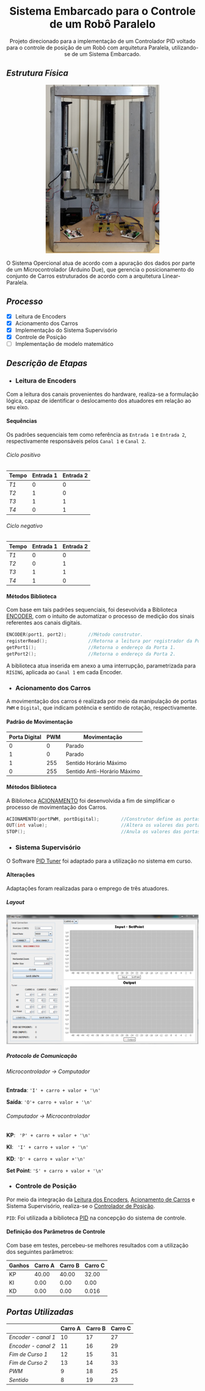 <h1 align='center'>Sistema Embarcado para o Controle de um Robô Paralelo</h1>
<p align='center'>Projeto direcionado para a implementação de um Controlador PID voltado para o controle de posição de um Robô com arquitetura Paralela, utilizando-se de um Sistema Embarcado.</p>

## *Estrutura Física*

<p align='center'> <img src="./imagens/robo-imagem.png" alt='foto robô'/> </p>

O Sistema Opercional atua de acordo com a apuração dos dados por parte de um Microcontrolador (Arduino Due), que gerencia o posicionamento do conjunto de Carros estruturados de acordo com a arquitetura Linear-Paralela.
## *Processo*

- [x] Leitura de Encoders
- [x] Acionamento dos Carros
- [x] Implementação do Sistema Supervisório
- [x] Controle de Posição
- [ ] Implementação de modelo matemático

## *Descrição de Etapas*
- ### Leitura de Encoders
Com a leitura dos canais provenientes do hardware, realiza-se a formulação lógica, capaz de identificar o deslocamento dos atuadores em relação ao seu eixo.
#### Sequências
Os padrões sequenciais tem como referência as `Entrada 1` e `Entrada 2`, respectivamente responsáveis pelos `Canal 1` e `Canal 2`.

###### Ciclo positivo 
| Tempo | Entrada 1 | Entrada 2 |
|-------|-----------|-----------|
|*T1*|0|0|
|*T2*|1|0|
|*T3*|1|1|
|*T4*|0|1|

###### Ciclo negativo
| Tempo | Entrada 1 | Entrada 2 |
|-------|-----------|-----------|
|*T1*|0|0|
|*T2*|0|1|
|*T3*|1|1|
|*T4*|1|0|

#### Métodos Biblioteca
Com base em tais padrões sequenciais, foi desevolvida a Biblioteca <a href='./BIBLIOTECAS/ENCODER'>ENCODER</a>, com o intuito de automatizar o processo de medição dos sinais referentes aos canais digitais.

```c++
ENCODER(port1, port2);        //Método construtor.
registerRead();               //Retorna a leitura por registrador da Porta 2.
getPort1();                   //Retorna o endereço da Porta 1.
getPort2();                   //Retorna o endereço da Porta 2.
```
A biblioteca atua inserida em anexo a uma interrupção, parametrizada para `RISING`, aplicada ao `Canal 1` em cada Encoder.

- ### Acionamento dos Carros

A movimentação dos carros é realizada por meio da manipulação de portas `PWM` e `Digital`, que indicam potência e sentido de rotação, respectivamente.
#### Padrão de Movimentação
| Porta Digital | PWM | Movimentação |
|-------|-----------|-----------|
| 0 | 0 | Parado |
| 1 | 0 | Parado |
| 1 | 255 | Sentido Horário Máximo |
| 0 | 255 | Sentido Anti-Horário Máximo |

#### Métodos Biblioteca
A Biblioteca <a href="./BIBLIOTECAS/ACIONAMENTO">ACIONAMENTO</a> foi desenvolvida a fim de simplificar o processo de movimentação dos Carros.
  
```c++
ACIONAMENTO(portPWM, portDigital);        //Construtor define as portas como saída
OUT(int value);                           //Altera os valores das portas de saída de acordo com "value".
STOP();                                   //Anula os valores das portas de saída.
```

- ### Sistema Supervisório
O Software <a href="https://github.com/AsafeSilva/PID-Tuner-Controller/tree/master/PIDTuner">PID Tuner</a> foi adaptado para a utilização no sistema em curso.

#### Alterações
Adaptações foram realizadas para o emprego de três atuadores.
##### Layout

<p align='center'> <img src="./imagens/ihm.png" alt='Interface Homem-Máquina'/> </p>

##### Protocolo de Comunicação
###### Microcontrolador -> Computador
**Entrada**: `'I' + carro + valor + '\n'`

**Saída**: `'O'+ carro + valor + '\n'`

###### Computador -> Microcontrolador
**KP**: ` 'P' + carro + valor + '\n'`

**KI**: ` 'I' + carro + valor + '\n'`

**KD**: `'D' + carro + valor +'\n'`

**Set Point**: `'S' + carro + valor + '\n'`


- ### Controle de Posição

Por meio da integração da <a href='./Leitura_de_encoders/Leitura_de_encoders.ino'>Leitura dos Encoders</a>, <a href='./Acionamento_carro/Acionamento_carro.ino'>Acionamento de Carros</a> e Sistema Supervisório, realiza-se o <a href='./Controlador/Controlador.ino'>Controlador de Posição</a>.

`PID`: Foi utilizada a biblioteca <a href='https://github.com/AsafeSilva/PID-Tuner-Controller'>PID</a> na concepção do sistema de controle.

#### Definição dos Parâmetros de Controle
Com base em testes, percebeu-se melhores resultados com a utilização dos seguintes parâmetros:
  
| Ganhos | Carro A | Carro B | Carro C |
|-------|-----------|-----------|-----------|
| KP | 40.00 | 40.00 | 32.00 |
| KI | 0.00 | 0.00 | 0.00 |
| KD | 0.00 | 0.00 | 0.016 |

## *Portas Utilizadas*


|  | Carro A | Carro B | Carro C |
|-------|--------|--------|------|
| *Encoder - canal 1* | 10 | 17 | 27 |
| *Encoder - canal 2* | 11 | 16 | 29 |
| *Fim de Curso 1* | 12 | 15 | 31 |
| *Fim de Curso 2* | 13 | 14 | 33 |
| *PWM* | 9 | 18 | 25 |
| *Sentido* | 8 | 19 | 23 |
